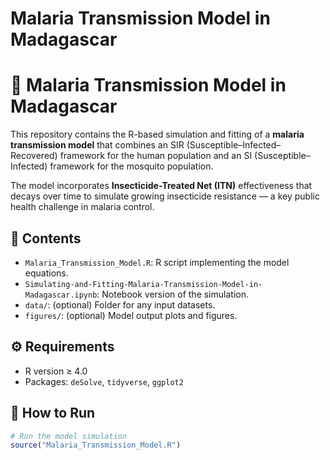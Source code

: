 # Malaria Transmission Model in Madagascar
# 🦟 Malaria Transmission Model in Madagascar

This repository contains the R-based simulation and fitting of a **malaria transmission model** that combines an SIR (Susceptible–Infected–Recovered) framework for the human population and an SI (Susceptible–Infected) framework for the mosquito population. 

The model incorporates **Insecticide-Treated Net (ITN)** effectiveness that decays over time to simulate growing insecticide resistance — a key public health challenge in malaria control.

## 📂 Contents
- `Malaria_Transmission_Model.R`: R script implementing the model equations.
- `Simulating-and-Fitting-Malaria-Transmission-Model-in-Madagascar.ipynb`: Notebook version of the simulation.
- `data/`: (optional) Folder for any input datasets.
- `figures/`: (optional) Model output plots and figures.

## ⚙️ Requirements
- R version ≥ 4.0  
- Packages: `deSolve`, `tidyverse`, `ggplot2`

## 🚀 How to Run
```R
# Run the model simulation
source("Malaria_Transmission_Model.R")
